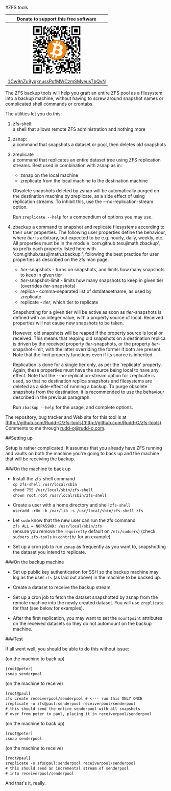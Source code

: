 #ZFS tools

| Donate to support this free software |
|:------------------------------------:|
| <img width="164" height="164" title="" alt="" src="doc/bitcoin.png" /> |
| [1Cw9nZu9ygknussPofMWCzmSMveusTbQvN](bitcoin:1Cw9nZu9ygknussPofMWCzmSMveusTbQvN) |

The ZFS backup tools will help you graft an entire ZFS pool as a filesystem
into a backup machine, without having to screw around snapshot names or
complicated shell commands or crontabs.

The utilities let you do this:

1. zfs-shell:  
   a shell that allows remote ZFS administration and nothing more

3. zsnap:  
   a command that snapshots a dataset or pool, then deletes old snapshots

4. zreplicate  
   a command that replicates an entire dataset tree using ZFS replication
   streams.  Best used in combination with zsnap as in:
   
   - zsnap on the local machine
   - zreplicate from the local machine to the destination machine

   Obsolete snapshots deleted by zsnap will be automatically purged on
   the destination machine by zreplicate, as a side effect of using
   replication streams.  To inhibit this, use the
   --no-replication-stream option.
   
   Run `zreplicate --help` for a compendium of options you may use.

5. zbackup
   a command to snapshot and replicate filesystems according to their user properties.
   The following user properties define the behaviour, where *tier* is
   arbitrary, but expected to be e.g. hourly, daily, weekly, etc.
   All properties must be in the module 'com.github.tesujimath.zbackup',
   so prefix each property listed here with 'com.github.tesujimath.zbackup:',
   following the best practice for user properties as described on the zfs man page.
   - *tier*-snapshots      - turns on snapshots, and limits how many snapshots to keep in given tier
   - *tier*-snapshot-limit - limits how many snapshots to keep in given tier (overrides *tier*-snapshots)
   - replica               - comma-separated list of dstdatasetname, as used by zreplicate
   - replicate             - *tier*, which tier to replicate

   Snapshotting for a given tier will be active as soon as *tier*-snapshots is defined
   with an integer value, with a property source of local.  Received properties will not
   cause new snapshots to be taken.

   However, old snapshots will be reaped if the property source is local or
   received.  This means that reaping old snapshots on a destination replica is
   driven by the received property *tier*-snapshots, or the property
   *tier*-snapshot-limit, with the latter overriding the former if both are
   present.  Note that the limit property functions even if its source is
   inherited.

   Replication is done for a single tier only, as per the 'replicate' property.
   Again, these properties must have the source being local to have any effect.
   Note that the --no-replication-stream option for zreplicate is used, so that
   no destination replica snapshots and filesystems are deleted as a side-effect
   of running a backup.  To purge obsolete snapshots from the destination, it is
   recommended to use the behaviour described in the previous paragraph.

   Run `zbackup --help` for the usage, and complete options.

The repository, bug tracker and Web site for this tool is at [http://github.com/Rudd-O/zfs-tools](http://github.com/Rudd-O/zfs-tools).  Comments to me through rudd-o@rudd-o.com.

##Setting up

Setup is rather complicated.  It assumes that you already have ZFS running
and vaults on both the machine you're going to back up and the machine that
will be receiving the backup.

###On the machine to back up

- Install the zfs-shell command   
  `cp zfs-shell /usr/local/sbin`  
  `chmod 755 /usr/local/sbin/zfs-shell`  
  `chown root.root /usr/local/sbin/zfs-shell`  

- Create a user with a home directory and shell `zfs-shell`  
  `useradd -rUm -b /var/lib -s /usr/local/sbin/zfs-shell zfs`

- Let `sudo` know that the new user can run the zfs command  
  `zfs ALL = NOPASSWD: /usr/local/sbin/zfs`  
  (ensure you remove the `requiretty` default on `/etc/sudoers`)
  (check `sudoers.zfs-tools` in `contrib/` for an example)

- Set up a cron job to run `zsnap` as frequently as you want to,
  snapshotting the dataset you intend to replicate.

###On the backup machine

- Set up public key authentication for SSH so the backup machine
  may log as the user `zfs` (as laid out above) in the machine to
  be backed up.

- Create a dataset to receive the backup stream.

- Set up a cron job to fetch the dataset snapshotted by zsnap
  from the remote machine into the newly created dataset.  You
  will use `zreplicate` for that (see below for examples).

- After the first replication, you may want to set the `mountpoint`
  attributes on the received datasets so they do not automount
  on the backup machine.

###Test

If all went well, you should be able to do this without issue:

(on the machine to back up)

    [root@peter]
    zsnap senderpool

(on the machine to receive)

    [root@paul]
    zfs create receiverpool/senderpool # <--- run this ONLY ONCE
    zreplicate -o zfs@paul:senderpool receiverpool/senderpool
    # this should send the entire senderpool with all snapshots
    # over from peter to paul, placing it in receiverpool/senderpool

(on the machine to back up)

    [root@peter]
    zsnap senderpool

(on the machine to receive)

    [root@paul]
    zreplicate -o zfs@paul:senderpool receiverpool/senderpool
    # this should send an incremental stream of senderpool
    # into receiverpool/senderpool

And that's it, really.
